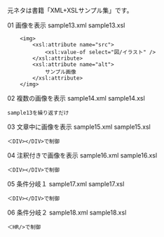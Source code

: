 元ネタは書籍「XML+XSLサンプル集」です。

01 画像を表示
sample13.xml sample13.xsl
```
	<img>
		<xsl:attribute name="src">
			<xsl:value-of select="図/イラスト" />
		</xsl:attribute>
		<xsl:attribute name="alt">
			サンプル画像
		</xsl:attribute>
	</img>
```

02 複数の画像を表示
sample14.xml sample14.xsl
```
sample13を繰り返すだけ
```

03 文章中に画像を表示
sample15.xml sample15.xsl
```
＜DIV></DIV>で制御
```

04 注釈付きで画像を表示
sample16.xml sample16.xsl
```
＜DIV></DIV>で制御
```

05 条件分岐１
sample17.xml sample17.xsl
```
＜DIV></DIV>で制御
```

06 条件分岐２
sample18.xml sample18.xsl
```
＜HR/>で制御
```
